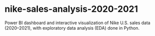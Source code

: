 # nike-sales-analysis-2020-2021
Power BI dashboard and interactive visualization of Nike U.S. sales data (2020–2021), with exploratory data analysis (EDA) done in Python.
